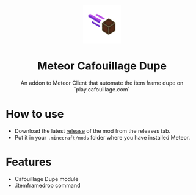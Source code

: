 <div align="center">
  <!-- Logo and Title -->
  <img src="/src/main/resources/assets/template/icon.png" alt="logo" width="20%"/>
<h1>Meteor Cafouillage Dupe</h1>
<p>An addon to Meteor Client that automate the item frame dupe on `play.cafouillage.com`
</p>
</div>

# How to use
- Download the latest [release](/../../releases) of the mod from the releases tab.
- Put it in your `.minecraft/mods` folder where you have installed Meteor.

# Features
- Cafouillage Dupe module
- .itemframedrop command
